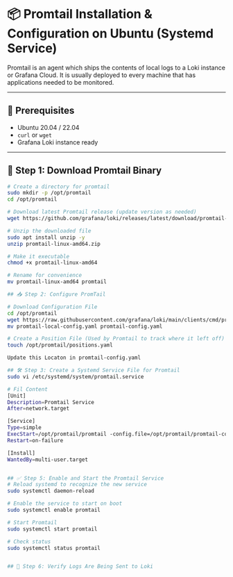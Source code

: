 # 📦 Promtail Installation & Configuration on Ubuntu (Systemd Service)

Promtail is an agent which ships the contents of local logs to a Loki instance or Grafana Cloud. It is usually deployed to every machine that has applications needed to be monitored.

---

## 🧰 Prerequisites

- Ubuntu 20.04 / 22.04
- `curl` or `wget`
- Grafana Loki instance ready

---

## 🔽 Step 1: Download Promtail Binary

```bash
# Create a directory for promtail
sudo mkdir -p /opt/promtail
cd /opt/promtail

# Download latest Promtail release (update version as needed)
wget https://github.com/grafana/loki/releases/latest/download/promtail-linux-amd64.zip

# Unzip the downloaded file
sudo apt install unzip -y
unzip promtail-linux-amd64.zip

# Make it executable
chmod +x promtail-linux-amd64

# Rename for convenience
mv promtail-linux-amd64 promtail

## 📥 Step 2: Configure PromTail

# Download Configuration File
cd /opt/promtail
wget https://raw.githubusercontent.com/grafana/loki/main/clients/cmd/promtail/promtail-local-config.yaml
mv promtail-local-config.yaml promtail-config.yaml

# Create a Position File (Used by Promtail to track where it left off)
touch /opt/promtail/positions.yaml

Update this Locaton in promtail-config.yaml

## 🛠️ Step 3: Create a Systemd Service File for Promtail
sudo vi /etc/systemd/system/promtail.service

# Fil Content
[Unit]
Description=Promtail Service
After=network.target

[Service]
Type=simple
ExecStart=/opt/promtail/promtail -config.file=/opt/promtail/promtail-config.yaml
Restart=on-failure

[Install]
WantedBy=multi-user.target


## ✅ Step 5: Enable and Start the Promtail Service
# Reload systemd to recognize the new service
sudo systemctl daemon-reload

# Enable the service to start on boot
sudo systemctl enable promtail

# Start Promtail
sudo systemctl start promtail

# Check status
sudo systemctl status promtail


## 🧪 Step 6: Verify Logs Are Being Sent to Loki


